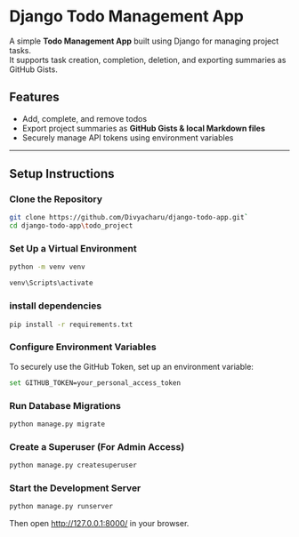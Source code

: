 # Django Todo Management App

A simple **Todo Management App** built using Django for managing project tasks.  
It supports task creation, completion, deletion, and exporting summaries as GitHub Gists.  

## Features
- Add, complete, and remove todos  
- Export project summaries as **GitHub Gists & local Markdown files**  
- Securely manage API tokens using environment variables  

---


##  Setup Instructions


###  Clone the Repository
```sh
git clone https://github.com/Divyacharu/django-todo-app.git`
cd django-todo-app\todo_project
```
### Set Up a Virtual Environment
```sh
python -m venv venv

venv\Scripts\activate
```

### install dependencies
```sh
pip install -r requirements.txt
```

### Configure Environment Variables
To securely use the GitHub Token, set up an environment variable:
```sh
set GITHUB_TOKEN=your_personal_access_token

```
### Run Database Migrations
```sh
python manage.py migrate
```
### Create a Superuser (For Admin Access)
```sh
python manage.py createsuperuser
```
### Start the Development Server
```sh
python manage.py runserver
```

Then open http://127.0.0.1:8000/ in your browser.